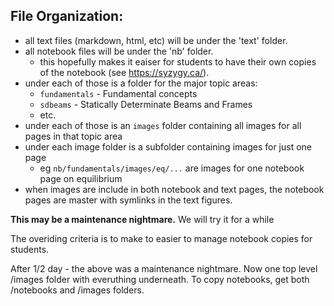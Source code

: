 ## File Organization:

 * all text files (markdown, html, etc) will be under the 'text' folder.
 * all notebook files will be under the 'nb' folder.
   * this hopefully makes it eaiser for students to have their own copies of the notebook (see https://syzygy.ca/).
 * under each of those is a folder for the major topic areas:
   * `fundamentals` - Fundamental concepts
   * `sdbeams` - Statically Determinate Beams and Frames
   * etc.
 * under each of those is an `images` folder containing all images for all pages in that topic area
 * under each image folder is a subfolder containing images for just one page
   * eg `nb/fundamentals/images/eq/...` are images for one notebook page on equilibrium
 * when images are include in both notebook and text pages, the notebook pages are master
   with symlinks in the text figures.
   
 **This may be a maintenance nightmare.** We will try it for a while
 
 The overiding criteria is to make to easier to manage notebook copies for students.
 
After 1/2 day - the above was a maintenance nightmare.  Now one top level /images
folder with everuthing underneath.  To copy notebooks, get both /notebooks and /images folders.
